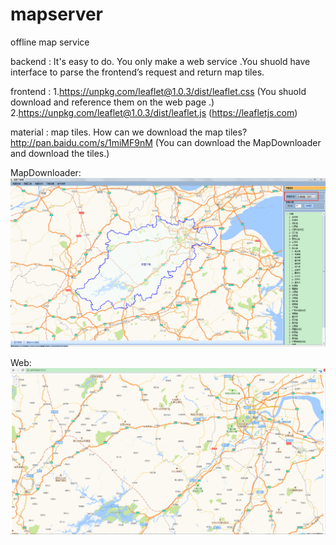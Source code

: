 # mapserver
offline map service

backend : It's easy to do. You only make a web service .You shuold have interface to parse the frontend’s request and return  map tiles.


frontend : 1.https://unpkg.com/leaflet@1.0.3/dist/leaflet.css (You shuold download and reference them on the web page .)
		   2.https://unpkg.com/leaflet@1.0.3/dist/leaflet.js  (https://leafletjs.com)
		 
material : map tiles. How can we download the map tiles? 
		   http://pan.baidu.com/s/1miMF9nM (You can download the MapDownloader and download the tiles.)
		
MapDownloader:
		![Image](https://raw.githubusercontent.com/578157900/mapserver/master/image/mapdownloader.png)
			
Web:
		![Image](https://raw.githubusercontent.com/578157900/mapserver/master/image/map.png) 


